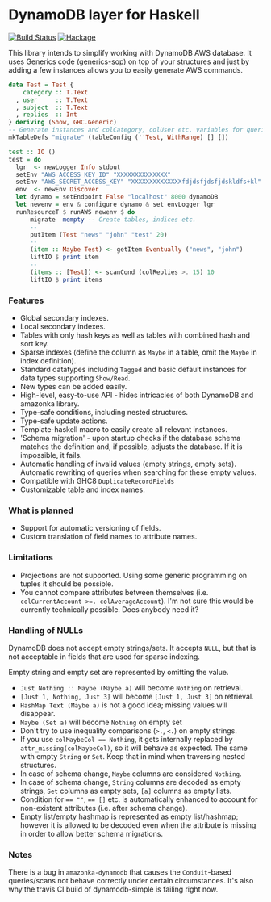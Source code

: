 # DynamoDB layer for Haskell

[![Build Status](https://travis-ci.org/ondrap/dynamodb-simple.svg?branch=master)](https://travis-ci.org/ondrap/dynamodb-simple) [![Hackage](https://img.shields.io/hackage/v/dynamodb-simple.svg)](https://hackage.haskell.org/package/dynamodb-simple)

This library intends to simplify working with DynamoDB AWS database.
It uses Generics code ([generics-sop](https://hackage.haskell.org/package/generics-sop)) on top of your structures
and just by adding a few instances allows you to easily generate AWS
commands.

````haskell
data Test = Test {
    category :: T.Text
  , user     :: T.Text
  , subject  :: T.Text
  , replies  :: Int
} deriving (Show, GHC.Generic)
-- Generate instances and colCategory, colUser etc. variables for queries/updates
mkTableDefs "migrate" (tableConfig (''Test, WithRange) [] [])

test :: IO ()
test = do
  lgr  <- newLogger Info stdout
  setEnv "AWS_ACCESS_KEY_ID" "XXXXXXXXXXXXXX"
  setEnv "AWS_SECRET_ACCESS_KEY" "XXXXXXXXXXXXXXfdjdsfjdsfjdskldfs+kl"
  env  <- newEnv Discover
  let dynamo = setEndpoint False "localhost" 8000 dynamoDB
  let newenv = env & configure dynamo & set envLogger lgr
  runResourceT $ runAWS newenv $ do
      migrate  mempty -- Create tables, indices etc.
      --
      putItem (Test "news" "john" "test" 20)
      --
      (item :: Maybe Test) <- getItem Eventually ("news", "john")
      liftIO $ print item
      --
      (items :: [Test]) <- scanCond (colReplies >. 15) 10
      liftIO $ print items
````
### Features

- Global secondary indexes.
- Local secondary indexes.
- Tables with only hash keys as well as tables with combined hash and sort key.
- Sparse indexes (define the column as `Maybe` in a table, omit the `Maybe` in index definition).
- Standard datatypes including `Tagged` and basic default instances for data types supporting
  `Show/Read`.
- New types can be added easily.
- High-level, easy-to-use API - hides intricacies of both DynamoDB and amazonka library.
- Type-safe conditions, including nested structures.
- Type-safe update actions.
- Template-haskell macro to easily create all relevant instances.
- 'Schema migration' - upon startup checks if the database schema matches the definition
  and, if possible, adjusts the database. If it is impossible, it fails.
- Automatic handling of invalid values (empty strings, empty sets). Automatic rewriting of
  queries when searching for these empty values.
- Compatible with GHC8 `DuplicateRecordFields`
- Customizable table and index names.

### What is planned

- Support for automatic versioning of fields.
- Custom translation of field names to attribute names.

### Limitations

- Projections are not supported. Using some generic programming on tuples it should be possible.
- You cannot compare attributes between themselves (i.e. `colCurrentAccount >=. colAverageAccount`).
  I'm not sure this would be currently technically possible. Does anybody need it?

### Handling of NULLs

DynamoDB does not accept empty strings/sets. It accepts `NULL`, but that is not acceptable
in fields that are used for sparse indexing.

Empty string and empty set are represented by omitting the value.

* `Just Nothing :: Maybe (Maybe a)` will become `Nothing` on retrieval.
* `[Just 1, Nothing, Just 3]` will become `[Just 1, Just 3]` on retrieval.
* `HashMap Text (Maybe a)` is not a good idea; missing values will disappear.
* `Maybe (Set a)` will become `Nothing` on empty set
* Don't try to use inequality comparisons (`>.`, `<.`) on empty strings.
* If you use `colMaybeCol == Nothing`, it gets internally replaced
  by `attr_missing(colMaybeCol)`, so it will behave as expected. The same with
  empty `String` or `Set`. Keep that in mind when traversing nested structures.
* In case of schema change, `Maybe` columns are considered `Nothing`.
* In case of schema change, `String` columns are decoded as empty strings, `Set` columns
  as empty sets, `[a]` columns as empty lists.
* Condition for `== ""`, `== []` etc. is automatically enhanced to account for non-existent attributes
  (i.e. after schema change).
* Empty list/empty hashmap is represented as empty list/hashmap; however it is allowed to be decoded
  even when the attribute is missing in order to allow better schema migrations.

### Notes

There is a bug in `amazonka-dynamodb` that causes the `Conduit`-based queries/scans not behave correctly
under certain circumstances. It's also why the travis CI build of dynamodb-simple is failing
right now. 
